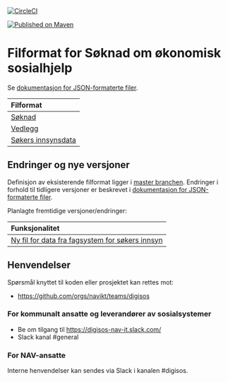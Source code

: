 [![CircleCI](https://circleci.com/gh/navikt/soknadsosialhjelp-filformat.svg?style=svg)](https://circleci.com/gh/navikt/soknadsosialhjelp-filformat)

[![Published on Maven](https://img.shields.io/maven-metadata/v/http/central.maven.org/maven2/no/nav/sbl/soknadsosialhjelp-filformat/maven-metadata.xml.svg)](http://central.maven.org/maven2/no/nav/sbl/soknadsosialhjelp-filformat/)


Filformat for Søknad om økonomisk sosialhjelp
=============================================

Se [dokumentasjon for JSON-formaterte filer](https://navikt.github.io/soknadsosialhjelp-filformat/).

|Filformat                                                                                                 |
|:---------------------------------------------------------------------------------------------------------|
|[Søknad](https://navikt.github.io/soknadsosialhjelp-filformat/#/soknad/getsoknad_json)                    |
|[Vedlegg](readme-vedlegg-json.md)                                                                         |
|[Søkers innsynsdata](https://navikt.github.io/soknadsosialhjelp-filformat/#/data%20fra%20fagsystem/getdigisos_soker_json)                                                                         |


## Endringer og nye versjoner

Definisjon av eksisterende filformat ligger i [master branchen](https://github.com/navikt/soknadsosialhjelp-filformat/). Endringer i forhold til tidligere versjoner er beskrevet i [dokumentasjon for JSON-formaterte filer](https://navikt.github.io/soknadsosialhjelp-filformat/).

Planlagte fremtidige versjoner/endringer: 

|Funksjonalitet                                                                                                                                             |
|:----------------------------------------------------------------------------------------------------------------------------------------------------------|
| [Ny fil for data fra fagsystem for søkers innsyn](https://navikt.github.io/soknadsosialhjelp-filformat/#/data%20fra%20fagsystem/getdigisos_soker_json) |


## Henvendelser

Spørsmål knyttet til koden eller prosjektet kan rettes mot:
* https://github.com/orgs/navikt/teams/digisos

### For kommunalt ansatte og leverandører av sosialsystemer
* Be om tilgang til https://digisos-nav-it.slack.com/
* Slack kanal #general

### For NAV-ansatte

Interne henvendelser kan sendes via Slack i kanalen #digisos.
